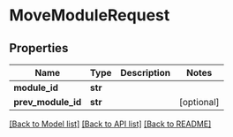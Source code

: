 # MoveModuleRequest

## Properties
Name | Type | Description | Notes
------------ | ------------- | ------------- | -------------
**module_id** | **str** |  |
**prev_module_id** | **str** |  | [optional]

[[Back to Model list]](../README.md#documentation-for-models) [[Back to API list]](../README.md#documentation-for-api-endpoints) [[Back to README]](../README.md)
